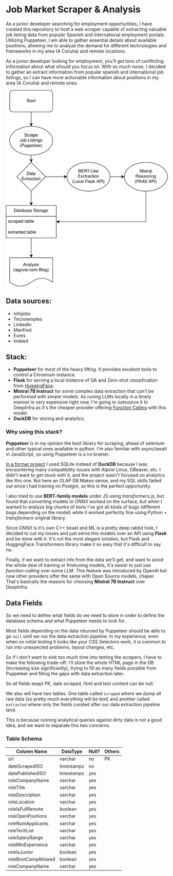 # Job Market Scraper &  Analysis

As a junior developer searching for employment opportunities, I have created this repository to host a web scraper capable of extracting valuable job listing data from popular Spanish and international employment portals. Utilizing Puppeteer, I am able to gather essential details about available positions, allowing me to analyze the demand for different technologies and frameworks in my area (A Coruña) and remote locations.

As a junior developer looking for employment, you'll get tons of conflicting information about what should you focus on. With so much noise, I decided to gather an extract information from popular spanish and international job listings, so I can have more actionable information about positions in my area (A Coruña) and remote ones.

![FlowChart](./docs/job-listings-scraper.svg)

## Data sources:

- Infojobs
- Tecnoempleo
- LinkedIn
- Manfred
- Eures
- Indeed

## Stack:

- **Puppeteer** for most of the heavy lifting. It provides excelent tools to control a Chromium instance.
- **Flask** for serving a local instance of QA and Zero-shot classification from [HuggingFace](https://huggingface.co/models).
- **Mistral 7B Instruct** for some complex data extraction that can't be performed with simple models. As runing LLMs locally in a timely manner is very expensive right now, I'm going to outsource it to DeepInfra as it's the cheaper provider offering [Function Calling](https://deepinfra.com/docs/advanced/function_calling) with this model.
- **DuckDB** for storing and analytics.

### Why using this stack?

**Puppeteer** is in my opinion the best library for scraping, ahead of selenium and other typical ones available in python. I'm also familiar with async/await in JavaScript, so using Puppeteer is a no brainer.

[In a former project](https://github.com/iagovar/cometocoruna) I used SQLite instead of **DuckDB** because I was encountering many compatibility issues with Alpine Linux, DBeaver, etc. I didn't want to get stuck with it, and the project wasn't focused on analytics like this one. But here an OLAP DB Makes sense, and my SQL skills faded out since I had training on Postgre, so this is the perfect opportunity.

I also tried to use **BERT-family models** under JS using *transformers.js*, but found that converting models to *ONNX* worked on the surface, but when I wanted to analyze big chunks of texts I've got all kinds of bugs (different bugs depending on the model) while it worked perfectly fine using Python + *transformers* original library.

Since *ONNX* is it's own C++ beast and ML is a pretty deep rabbit hole, I decided to cut my losses and just serve this models over an API using **Flask** and be done with it. It's not the most elegant solution, but Flask and HuggingFace Transformers library make it so easy that it's difficult to say no.

Finally, if we want to extract info from the data we'll get, and want to avoid the whole deal of training or finetuning models, it's easier to just use *function-calling* over some LLM. This feature was introduced by OpenAI but now other providers offer the same with Open Source models, chaper. That's basically the reasons for choosing **Mistral 7B Instruct** over DeepInfra.


## Data Fields

So we need to define what fields do we need to store in order to define the database schema and what Puppeteer needs to look for.

Most fields depending on the data returned by Puppeteer should be able to go `null` until we run the data extraction pipeline. In my experience, even when on initial testing it looks like your CSS Selectors work, it is common to run into unexpected problems, layout changes, etc.

So if I don't want to sink too much time into testing the scrapers, I have to make the following trade-off: I'll store the whole HTML page in the DB (Increasing size significantly), trying to fill as many fields possible from Puppeteer and filling the gaps with data extraction later.

So all fields exept PK, date scraped, html and text content can be null.

We also will have two tables. One table called `scraped` where we dump all raw data (so pretty much everything will be text) and another called `extracted` where only the fields curated after our data extraction pipeline land.

This is because running analytical queries against dirty data is not a good Idea, and we want to separate this two concerns.

### Table Schema

| Column Name         	| DataType   	| Null? 	| Others 	|
|---------------------	|------------	|-------	|--------	|
| url                 	| varchar    	| no    	| PK     	|
| dateScrapedISO      	| timestampz 	| no    	|        	|
| datePublishedISO    	| timestampz 	| yes   	|        	|
| roleCompanyName     	| varchar    	| yes   	|        	|
| roleTitle           	| varchar    	| yes   	|        	|
| roleDescription     	| varchar    	| yes   	|        	|
| roleLocation        	| varchar    	| yes   	|        	|
| roleIsFullRemote    	| boolean    	| yes   	|        	|
| roleOpenPositions   	| varchar    	| yes   	|        	|
| roleNumApplicants   	| varchar    	| yes   	|        	|
| roleTechList        	| varchar    	| yes   	|        	|
| roleSalaryRange     	| varchar    	| yes   	|        	|
| roleMinExperience   	| varchar    	| yes   	|        	|
| roleIsJunior        	| boolean    	| yes   	|        	|
| roleBootCampAllowed 	| boolean    	| yes   	|        	|
| roleCompanyName     	| varchar    	| yes   	|        	|
